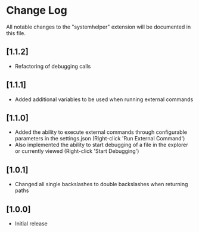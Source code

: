 # Change Log

All notable changes to the "systemhelper" extension will be documented in this file.

## [1.1.2]

- Refactoring of debugging calls

## [1.1.1]

- Added additional variables to be used when running external commands

## [1.1.0]

- Added the ability to execute external commands through configurable parameters in the settings.json (Right-click 'Run External Command')
- Also implemented the ability to start debugging of a file in the explorer or currently viewed (Right-click 'Start Debugging')

## [1.0.1]

- Changed all single backslashes to double backslashes when returning paths

## [1.0.0]

- Initial release

